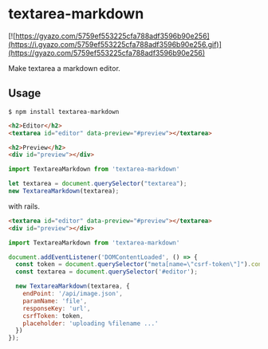 # textarea-markdown

[![https://gyazo.com/5759ef553225cfa788adf3596b90e256](https://i.gyazo.com/5759ef553225cfa788adf3596b90e256.gif)](https://gyazo.com/5759ef553225cfa788adf3596b90e256)

Make textarea a markdown editor.

## Usage

```
$ npm install textarea-markdown
```

```html
<h2>Editor</h2>
<textarea id="editor" data-preview="#preview"></textarea>

<h2>Preview</h2>
<div id="preview"></div>
```

```javascript
import TextareaMarkdown from 'textarea-markdown'

let textarea = document.querySelector("textarea");
new TextareaMarkdown(textarea);
```

with rails.

```html
<textarea id="editor" data-preview="#preview"></textarea>
<div id="preview"></div>
```

```javascript
import TextareaMarkdown from 'textarea-markdown'

document.addEventListener('DOMContentLoaded', () => {
  const token = document.querySelector("meta[name=\"csrf-token\"]").content;
  const textarea = document.querySelector('#editor');

  new TextareaMarkdown(textarea, {
    endPoint: '/api/image.json',
    paramName: 'file',
    responseKey: 'url',
    csrfToken: token,
    placeholder: 'uploading %filename ...'
  })
});
```
